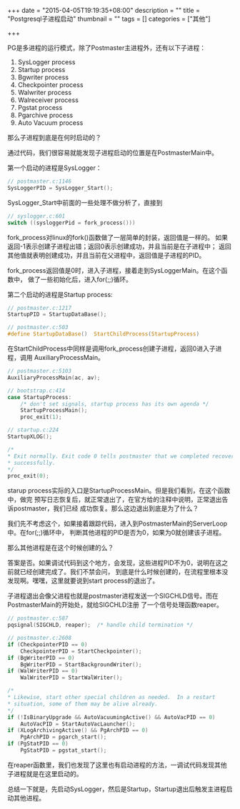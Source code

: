 +++
date = "2015-04-05T19:19:35+08:00"
description = ""
title = "Postgresql子进程启动"
thumbnail = ""
tags = []
categories = ["其他"]

+++


PG是多进程的运行模式，除了Postmaster主进程外，还有以下子进程：

1. SysLogger process
2. Startup process
3. Bgwriter process
4. Checkpointer process
5. Walwriter process
6. Walreceiver process
7. Pgstat process
8. Pgarchive process
9. Auto Vacuum process

那么子进程到底是在何时启动的？

<!--more-->

通过代码，我们很容易就能发现子进程启动的位置是在PostmasterMain中。

第一个启动的进程是SysLogger：

```c
// postmaster.c:1146
SysLoggerPID = SysLogger_Start();
```

SysLogger_Start中前面的一些处理不做分析了，直接到

```c
// syslogger.c:601
switch ((sysloggerPid = fork_process()))
```

fork_process对linux的fork()函数做了一层简单的封装，返回值是一样的。
如果返回-1表示创建子进程出错；返回0表示创建成功，并且当前是在子进程中；
返回其他值就表明创建成功，并且当前在父进程中，返回值是子进程的PID。


fork_process返回值是0时，进入子进程，接着走到SysLoggerMain。在这个函数中，
做了一些初始化后，进入for(;;)循环。

第二个启动的进程是Startup process:

```c
// postmaster.c:1217
StartupPID = StartupDataBase();

// postmaster.c:503
#define StartupDataBase()  StartChildProcess(StartupProcess)
```

在StartChildProcess中同样是调用fork_process创建子进程，返回0进入子进程，调用
AuxiliaryProcessMain。

```c
// postmaster.c:5103
AuxiliaryProcessMain(ac, av);

// bootstrap.c:414
case StartupProcess:
    /* don't set signals, startup process has its own agenda */
    StartupProcessMain();
    proc_exit(1);

// startup.c:224
StartupXLOG();

/*
* Exit normally. Exit code 0 tells postmaster that we completed recovery
* successfully.
*/
proc_exit(0);
```

starup process实际的入口是StartupProcessMain。但是我们看到，在这个函数中，做完
预写日志恢复后，就正常退出了，在官方给的注释中说明，正常退出告诉postmaster，我们已经
成功恢复。那么这边退出到底是为了什么？

我们先不考虑这个，如果接着跟踪代码，进入到PostmasterMain的ServerLoop中。在for(;;)循环中，
判断其他进程的PID是否为0，如果为0就创建该子进程。

那么其他进程是在这个时候创建的么？

答案是否。如果调试代码到这个地方，会发现，这些进程PID不为0，说明在这之前就已经创建完成了。我们不禁会问，
到底是什么时候创建的，在流程里根本没发现啊。嘿嘿，这里就要说到start process的退出了。

子进程退出会像父进程也就是postmaster进程发送一个SIGCHLD信号。而在PostmasterMain的开始处，就给SIGCHLD注册
了一个信号处理函数reaper。

```c
// postmaster.c:587
pqsignal(SIGCHLD, reaper);	/* handle child termination */

// postmaster.c:2608
if (CheckpointerPID == 0)
	CheckpointerPID = StartCheckpointer();
if (BgWriterPID == 0)
	BgWriterPID = StartBackgroundWriter();
if (WalWriterPID == 0)
	WalWriterPID = StartWalWriter();

/*
* Likewise, start other special children as needed.  In a restart
* situation, some of them may be alive already.
*/
if (!IsBinaryUpgrade && AutoVacuumingActive() && AutoVacPID == 0)
    AutoVacPID = StartAutoVacLauncher();
if (XLogArchivingActive() && PgArchPID == 0)
	PgArchPID = pgarch_start();
if (PgStatPID == 0)
	PgStatPID = pgstat_start();
```

在reaper函数里，我们也发现了这里也有启动进程的方法，一调试代码发现其他子进程就是在这里启动的。

总结一下就是，先启动SysLogger，然后是Startup，Startup退出后触发主进程启动其他进程。
